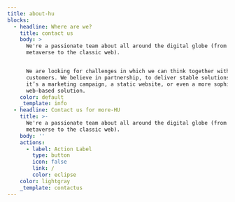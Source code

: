 ```yaml
---
title: about-hu
blocks:
  - headline: Where are we?
    title: contact us
    body: >
      We're a passionate team about all around the digital globe (from the
      metaverse to the classic web).


      We are looking for challenges in which we can think together with our
      customers. We believe in partnership, to deliver stable solutions: whether
      it’s a marketing campaign, a static website, or even a more sophisticated,
      web-based solution.
    color: default
    _template: info
  - headline: Contact us for more-HU
    title: >-
      We're a passionate team about all around the digital globe (from the
      metaverse to the classic web).
    body: ''
    actions:
      - label: Action Label
        type: button
        icon: false
        link: /
        color: eclipse
    color: lightgray
    _template: contactus
---
```








































































































































